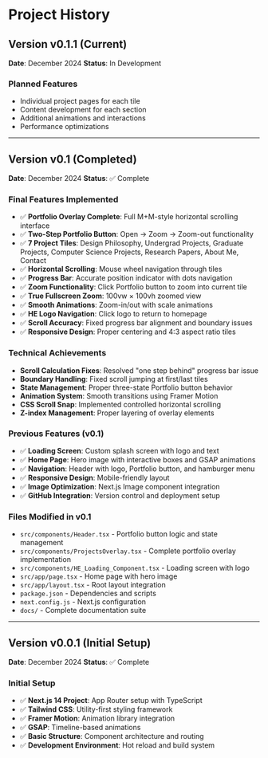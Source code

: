 # Project History

## Version v0.1.1 (Current)
**Date**: December 2024
**Status**: In Development

### Planned Features
- Individual project pages for each tile
- Content development for each section
- Additional animations and interactions
- Performance optimizations

---

## Version v0.1 (Completed)
**Date**: December 2024
**Status**: ✅ Complete

### Final Features Implemented
- ✅ **Portfolio Overlay Complete**: Full M+M-style horizontal scrolling interface
- ✅ **Two-Step Portfolio Button**: Open → Zoom → Zoom-out functionality
- ✅ **7 Project Tiles**: Design Philosophy, Undergrad Projects, Graduate Projects, Computer Science Projects, Research Papers, About Me, Contact
- ✅ **Horizontal Scrolling**: Mouse wheel navigation through tiles
- ✅ **Progress Bar**: Accurate position indicator with dots navigation
- ✅ **Zoom Functionality**: Click Portfolio button to zoom into current tile
- ✅ **True Fullscreen Zoom**: 100vw × 100vh zoomed view
- ✅ **Smooth Animations**: Zoom-in/out with scale animations
- ✅ **HE Logo Navigation**: Click logo to return to homepage
- ✅ **Scroll Accuracy**: Fixed progress bar alignment and boundary issues
- ✅ **Responsive Design**: Proper centering and 4:3 aspect ratio tiles

### Technical Achievements
- **Scroll Calculation Fixes**: Resolved "one step behind" progress bar issue
- **Boundary Handling**: Fixed scroll jumping at first/last tiles
- **State Management**: Proper three-state Portfolio button behavior
- **Animation System**: Smooth transitions using Framer Motion
- **CSS Scroll Snap**: Implemented controlled horizontal scrolling
- **Z-index Management**: Proper layering of overlay elements

### Previous Features (v0.1)
- ✅ **Loading Screen**: Custom splash screen with logo and text
- ✅ **Home Page**: Hero image with interactive boxes and GSAP animations
- ✅ **Navigation**: Header with logo, Portfolio button, and hamburger menu
- ✅ **Responsive Design**: Mobile-friendly layout
- ✅ **Image Optimization**: Next.js Image component integration
- ✅ **GitHub Integration**: Version control and deployment setup

### Files Modified in v0.1
- `src/components/Header.tsx` - Portfolio button logic and state management
- `src/components/ProjectsOverlay.tsx` - Complete portfolio overlay implementation
- `src/components/HE_Loading_Component.tsx` - Loading screen with logo
- `src/app/page.tsx` - Home page with hero image
- `src/app/layout.tsx` - Root layout integration
- `package.json` - Dependencies and scripts
- `next.config.js` - Next.js configuration
- `docs/` - Complete documentation suite

---

## Version v0.0.1 (Initial Setup)
**Date**: December 2024
**Status**: ✅ Complete

### Initial Setup
- ✅ **Next.js 14 Project**: App Router setup with TypeScript
- ✅ **Tailwind CSS**: Utility-first styling framework
- ✅ **Framer Motion**: Animation library integration
- ✅ **GSAP**: Timeline-based animations
- ✅ **Basic Structure**: Component architecture and routing
- ✅ **Development Environment**: Hot reload and build system
